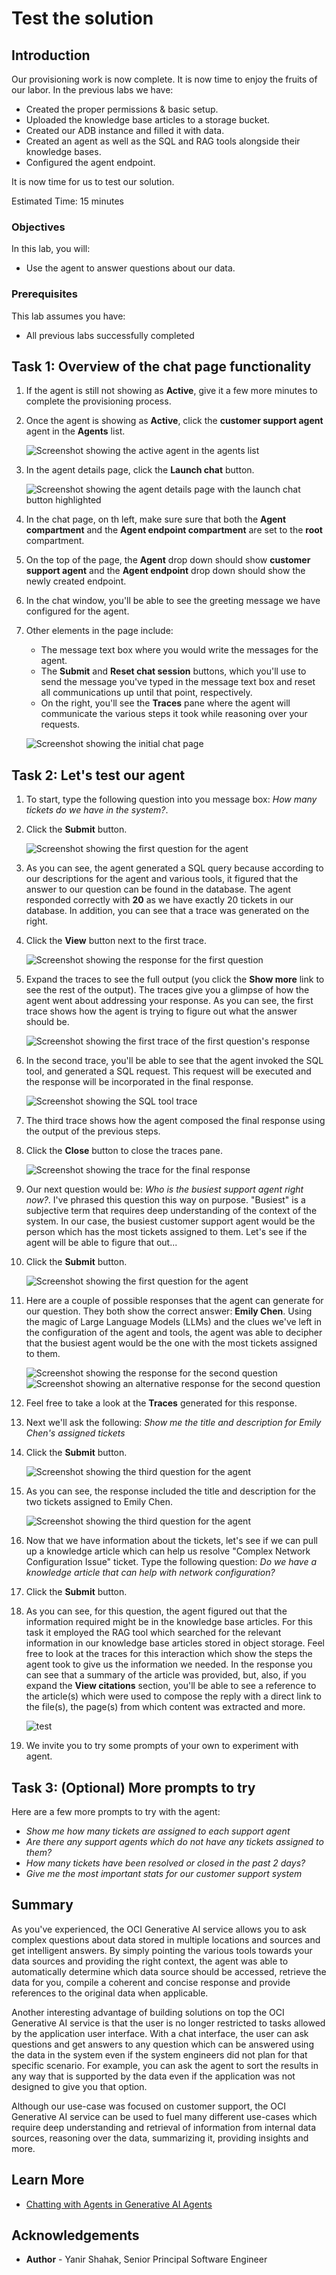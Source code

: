 # Test the solution

## Introduction

Our provisioning work is now complete. It is now time to enjoy the fruits of our labor.
In the previous labs we have:

- Created the proper permissions & basic setup.
- Uploaded the knowledge base articles to a storage bucket.
- Created our ADB instance and filled it with data.
- Created an agent as well as the SQL and RAG tools alongside their knowledge bases.
- Configured the agent endpoint.

It is now time for us to test our solution.

Estimated Time: 15 minutes

### Objectives

In this lab, you will:

- Use the agent to answer questions about our data.

### Prerequisites

This lab assumes you have:

- All previous labs successfully completed

## Task 1: Overview of the chat page functionality

1. If the agent is still not showing as **Active**, give it a few more minutes to complete the provisioning process.
1. Once the agent is showing as **Active**, click the **customer support agent** agent in the **Agents** list.

    ![Screenshot showing the active agent in the agents list](./images/click-agent-from-table.jpg)

1. In the agent details page, click the **Launch chat** button.

    ![Screenshot showing the agent details page with the launch chat button highlighted](./images/launch-chat-button.jpg)

1. In the chat page, on th left, make sure sure that both the **Agent compartment** and the **Agent endpoint compartment** are set to the **root** compartment.

1. On the top of the page, the **Agent** drop down should show **customer support agent** and the **Agent endpoint** drop down should show the newly created endpoint.
1. In the chat window, you'll be able to see the greeting message we have configured for the agent.
1. Other elements in the page include:

    - The message text box where you would write the messages for the agent.
    - The **Submit** and **Reset chat session** buttons, which you'll use to send the message you've typed in the message text box and reset all communications up until that point, respectively.
    - On the right, you'll see the **Traces** pane where the agent will communicate the various steps it took while reasoning over your requests.

    ![Screenshot showing the initial chat page](./images/initial-chat-page.jpg)

## Task 2: Let's test our agent

1. To start, type the following question into you message box: _How many tickets do we have in the system?_.
1. Click the **Submit** button.

    ![Screenshot showing the first question for the agent](./images/send-first-question.jpg)

1. As you can see, the agent generated a SQL query because according to our descriptions for the agent and various tools, it figured that the answer to our question can be found in the database. The agent responded correctly with **20** as we have exactly 20 tickets in our database. In addition, you can see that a trace was generated on the right.
1. Click the **View** button next to the first trace.

    ![Screenshot showing the response for the first question](./images/first-question-response.jpg)

1. Expand the traces to see the full output (you click the **Show more** link to see the rest of the output). The traces give you a glimpse of how the agent went about addressing your response. As you can see, the first trace shows how the agent is trying to figure out what the answer should be.

    ![Screenshot showing the first trace of the first question's response](./images/first-question-traces-1.jpg)

1. In the second trace, you'll be able to see that the agent invoked the SQL tool, and generated a SQL request. This request will be executed and the response will be incorporated in the final response.

    ![Screenshot showing the SQL tool trace](./images/first-question-traces-2.jpg)

1. The third trace shows how the agent composed the final response using the output of the previous steps.
1. Click the **Close** button to close the traces pane.

    ![Screenshot showing the trace for the final response](./images/first-question-traces-3.jpg)

1. Our next question would be: _Who is the busiest support agent right now?_. I've phrased this question this way on purpose. "Busiest" is a subjective term that requires deep understanding of the context of the system. In our case, the busiest customer support agent would be the person which has the most tickets assigned to them. Let's see if the agent will be able to figure that out...
1. Click the **Submit** button.

    ![Screenshot showing the first question for the agent](./images/send-second-question.jpg)

1. Here are a couple of possible responses that the agent can generate for our question. They both show the correct answer: **Emily Chen**. Using the magic of Large Language Models (LLMs) and the clues we've left in the configuration of the agent and tools, the agent was able to decipher that the busiest agent would be the one with the most tickets assigned to them.

    ![Screenshot showing the response for the second question](./images/second-question-response.jpg)
    ![Screenshot showing an alternative response for the second question](./images/second-question-response-2.jpg)

1. Feel free to take a look at the **Traces** generated for this response.
1. Next we'll ask the following: _Show me the title and description for Emily Chen's assigned tickets_
1. Click the **Submit** button.

    ![Screenshot showing the third question for the agent](./images/send-third-question.jpg)

1. As you can see, the response included the title and description for the two tickets assigned to Emily Chen.

    ![Screenshot showing the third question for the agent](./images/third-question-response.jpg)

1. Now that we have information about the tickets, let's see if we can pull up a knowledge article which can help us resolve "Complex Network Configuration Issue" ticket. Type the following question: _Do we have a knowledge article that can help with network configuration?_
1. Click the **Submit** button.
1. As you can see, for this question, the agent figured out that the information required might be in the knowledge base articles. For this task it employed the RAG tool which searched for the relevant information in our knowledge base articles stored in object storage. Feel free to look at the traces for this interaction which show the steps the agent took to give us the information we needed. In the response you can see that a summary of the article was provided, but, also, if you expand the **View citations** section, you'll be able to see a reference to the article(s) which were used to compose the reply with a direct link to the file(s), the page(s) from which content was extracted and more.

    ![test](./images/fourth-question-response.jpg)

1. We invite you to try some prompts of your own to experiment with agent.

## Task 3: (Optional) More prompts to try

Here are a few more prompts to try with the agent:

- _Show me how many tickets are assigned to each support agent_
- _Are there any support agents which do not have any tickets assigned to them?_
- _How many tickets have been resolved or closed in the past 2 days?_
- _Give me the most important stats for our customer support system_

## Summary

As you've experienced, the OCI Generative AI service allows you to ask complex questions about data stored in multiple locations and sources and get intelligent answers. By simply pointing the various tools towards your data sources and providing the right context, the agent was able to automatically determine which data source should be accessed, retrieve the data for you, compile a coherent and concise response and provide references to the original data when applicable.

Another interesting advantage of building solutions on top the OCI Generative AI service is that the user is no longer restricted to tasks allowed by the application user interface. With a chat interface, the user can ask questions and get answers to any question which can be answered using the data in the system even if the system engineers did not plan for that specific scenario. For example, you can ask the agent to sort the results in any way that is supported by the data even if the application was not designed to give you that option.

Although our use-case was focused on customer support, the OCI Generative AI service can be used to fuel many different use-cases which require deep understanding and retrieval of information from internal data sources, reasoning over the data, summarizing it, providing insights and more.

## Learn More

- [Chatting with Agents in Generative AI Agents](https://docs.oracle.com/en-us/iaas/Content/generative-ai-agents/chatting.htm#chatting)

## Acknowledgements

- **Author** - Yanir Shahak, Senior Principal Software Engineer
